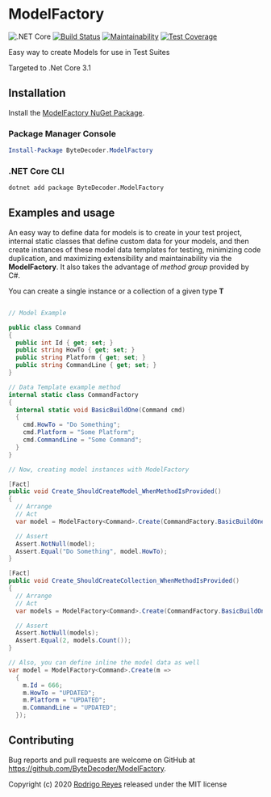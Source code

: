 # ModelFactory

![.NET Core](https://github.com/ByteDecoder/ModelFactory/workflows/.NET%20Core/badge.svg?branch=master)
[![Build Status](https://dev.azure.com/rodrycode/ModelFactory/_apis/build/status/ByteDecoder.ModelFactory?branchName=master)](https://dev.azure.com/rodrycode/ModelFactory/_build/latest?definitionId=3&branchName=master)
[![Maintainability](https://api.codeclimate.com/v1/badges/c0bf3eb5758773ba87d3/maintainability)](https://codeclimate.com/github/ByteDecoder/ModelFactory/maintainability)
[![Test Coverage](https://api.codeclimate.com/v1/badges/c0bf3eb5758773ba87d3/test_coverage)](https://codeclimate.com/github/ByteDecoder/ModelFactory/test_coverage)

Easy way to create Models for use in Test Suites

Targeted to .Net Core 3.1

## Installation

Install the [ModelFactory NuGet Package](https://www.nuget.org/packages/ByteDecoder.ModelFactory).

### Package Manager Console

```powershell
Install-Package ByteDecoder.ModelFactory
```

### .NET Core CLI

```bash
dotnet add package ByteDecoder.ModelFactory
```

## Examples and usage

An easy way to define data for models is to create in your test project, internal static classes that define custom data for your models, and then create instances of these model data templates for testing, minimizing code duplication, and maximizing extensibility and maintainability via the **ModelFactory**. It also takes the advantage of *method group* provided by C#.

You can create a single instance or a collection of a given type **T**

```csharp

// Model Example

public class Command
{
  public int Id { get; set; }
  public string HowTo { get; set; }
  public string Platform { get; set; }
  public string CommandLine { get; set; }
}

// Data Template example method
internal static class CommandFactory
{
  internal static void BasicBuildOne(Command cmd)
  {
    cmd.HowTo = "Do Something";
    cmd.Platform = "Some Platform";
    cmd.CommandLine = "Some Command";
  }
}

// Now, creating model instances with ModelFactory

[Fact]
public void Create_ShouldCreateModel_WhenMethodIsProvided()
{
  // Arrange
  // Act
  var model = ModelFactory<Command>.Create(CommandFactory.BasicBuildOne);

  // Assert
  Assert.NotNull(model);
  Assert.Equal("Do Something", model.HowTo);
}

[Fact]
public void Create_ShouldCreateCollection_WhenMethodIsProvided()
{
  // Arrange
  // Act
  var models = ModelFactory<Command>.Create(CommandFactory.BasicBuildOne, 2);

  // Assert
  Assert.NotNull(models);
  Assert.Equal(2, models.Count());
}

// Also, you can define inline the model data as well
var model = ModelFactory<Command>.Create(m =>
  {
    m.Id = 666;
    m.HowTo = "UPDATED";
    m.Platform = "UPDATED";
    m.CommandLine = "UPDATED";
  });

```

## Contributing

Bug reports and pull requests are welcome on GitHub at <https://github.com/ByteDecoder/ModelFactory>.

Copyright (c) 2020 [Rodrigo Reyes](https://twitter.com/bytedecoder) released under the MIT license
